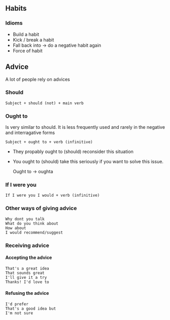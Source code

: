 ## Habits
### Idioms
- Build a habit
- Kick / break a habit
- Fall back into -> do a negative habit again
- Force of habit

## Advice
A lot of people rely on advices

### Should
	Subject + should (not) + main verb

### Ought to
Is very similar to should. It is less frequently used and rarely in the negative and interragative forms

	Subject + ought to + verb (infinitive)

- They propably ought to (should) reconsider this situation
- You ought to (should) take this seriously if you want to solve this issue.

	Ought to -> oughta

### If I were you
	If I were you I would + verb (infinitive)

### Other ways of giving advice
	Why dont you talk
	What do you think about
	How about 
	I would recommend/suggest

### Receiving advice
#### Accepting the advice
	That's a great idea
	That sounds great
	I'll give it a try
	Thanks! I'd love to

#### Refusing the advice
	I'd prefer
	That's a good idea but
	I'm not sure